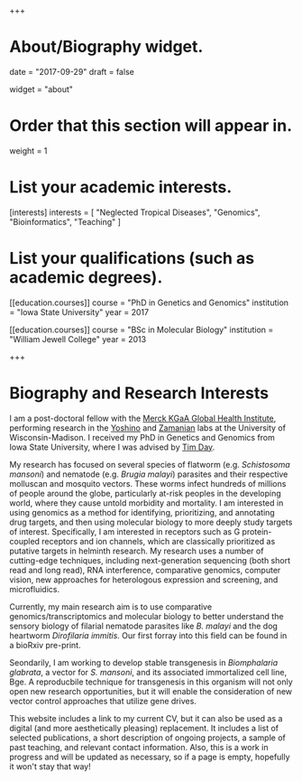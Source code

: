 +++
# About/Biography widget.

date = "2017-09-29"
draft = false

widget = "about"

# Order that this section will appear in.
weight = 1

# List your academic interests.
[interests]
  interests = [
    "Neglected Tropical Diseases",
    "Genomics",
    "Bioinformatics",
    "Teaching"
  ]

# List your qualifications (such as academic degrees).
[[education.courses]]
  course = "PhD in Genetics and Genomics"
  institution = "Iowa State University"
  year = 2017

[[education.courses]]
  course = "BSc in Molecular Biology"
  institution = "William Jewell College"
  year = 2013
 
+++

# Biography and Research Interests

I am a post-doctoral fellow with the [Merck KGaA Global Health Institute](https://www.emdgroup.com/en/company/responsibility/our-strategy/health/mghi.html), performing research in the [Yoshino](https://www.vetmed.wisc.edu/people/yoshinot/) and [Zamanian](http://www.zamanianlab.org/) labs at the University of Wisconsin-Madison. I received my PhD in Genetics and Genomics from Iowa State University, where I was advised by [Tim Day](https://vetmed.iastate.edu/users/day).

My research has focused on several species of flatworm (e.g. *Schistosoma mansoni*) and nematode (e.g. *Brugia malayi*) parasites and their respective molluscan and mosquito vectors. These worms infect hundreds of millions of people around the globe, particularly at-risk peoples in the developing world, where they cause untold morbidity and mortality. I am interested in using genomics as a method for identifying, prioritizing, and annotating drug targets, and then using molecular biology to more deeply study targets of interest. Specifically, I am interested in receptors such as G protein-coupled receptors and ion channels, which are classically prioritized as putative targets in helminth research. My research uses a number of cutting-edge techniques, including next-generation sequencing (both short read and long read), RNA interference, comparative genomics, computer vision, new approaches for heterologous expression and screening, and microfluidics.

Currently, my main research aim is to use comparative genomics/transcriptomics and molecular biology to better understand the sensory biology of filarial nematode parasites like *B. malayi* and the dog heartworm *Dirofilaria immitis*. Our first forray into this field can be found in a bioRxiv pre-print.

Seondarily, I am working to develop stable transgenesis in *Biomphalaria glabrata*, a vector for *S. mansoni*, and its associated immortalized cell line, Bge. A reproducbile technique for transgenesis in this organism will not only open new research opportunities, but it will enable the consideration of new vector control approaches that utilize gene drives.

This website includes a link to my current CV, but it can also be used as a digital (and more aesthetically pleasing) replacement. It includes a list of selected publications, a short description of ongoing projects, a sample of past teaching, and relevant contact information. Also, this is a work in progress and will be updated as necessary, so if a page is empty, hopefully it won't stay that way!